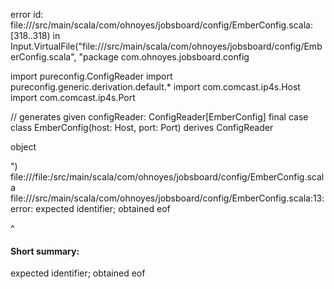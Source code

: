 error id: file://<WORKSPACE>/src/main/scala/com/ohnoyes/jobsboard/config/EmberConfig.scala:[318..318) in Input.VirtualFile("file://<WORKSPACE>/src/main/scala/com/ohnoyes/jobsboard/config/EmberConfig.scala", "package com.ohnoyes.jobsboard.config

import pureconfig.ConfigReader
import pureconfig.generic.derivation.default.*
import com.comcast.ip4s.Host
import com.comcast.ip4s.Port

// generates given configReader: ConfigReader[EmberConfig]
final case class EmberConfig(host: Host, port: Port) derives ConfigReader

object 

")
file://<WORKSPACE>/file:<WORKSPACE>/src/main/scala/com/ohnoyes/jobsboard/config/EmberConfig.scala
file://<WORKSPACE>/src/main/scala/com/ohnoyes/jobsboard/config/EmberConfig.scala:13: error: expected identifier; obtained eof

^
#### Short summary: 

expected identifier; obtained eof